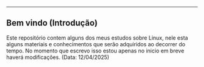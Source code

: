 __________________________________________________________________________
## Bem vindo (Introdução) 

Este repositório contem alguns dos meus estudos sobre Linux, nele esta alguns materiais e conhecimentos que serão adquiridos ao decorrer do tempo. No momento que escrevo isso estou apenas no inicio em breve haverá modificações. (Data: 12/04/2025)